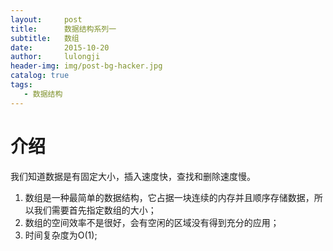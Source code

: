 ```yaml
---
layout:     post
title:      数据结构系列一
subtitle:   数组
date:       2015-10-20
author:     lulongji
header-img: img/post-bg-hacker.jpg
catalog: true
tags:
   - 数据结构
---
```



# 介绍
我们知道数据是有固定大小，插入速度快，查找和删除速度慢。

 1. 数组是一种最简单的数据结构，它占据一块连续的内存并且顺序存储数据，所以我们需要首先指定数组的大小；
 2. 数组的空间效率不是很好，会有空闲的区域没有得到充分的应用；
 3. 时间复杂度为O(1);

